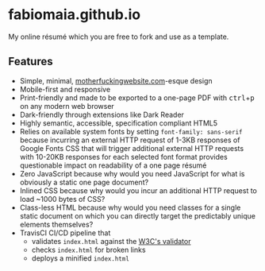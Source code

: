 # fabiomaia.github.io

My online résumé which you are free to fork and use as a template.

## Features

- Simple, minimal, [motherfuckingwebsite.com](https://motherfuckingwebsite.com/)-esque design
- Mobile-first and responsive
- Print-friendly and made to be exported to a one-page PDF with <kbd>ctrl</kbd>+<kbd>p</kbd> on any modern web browser
- Dark-friendly through extensions like Dark Reader
- Highly semantic, accessible, specification compliant HTML5
- Relies on available system fonts by setting `font-family: sans-serif` because incurring an external HTTP request of 1-3KB responses of Google Fonts CSS that will trigger additional external HTTP requests with 10-20KB responses for each selected font format provides questionable impact on readability of a one page résumé
- Zero JavaScript because why would you need JavaScript for what is obviously a static one page document?
- Inlined CSS because why would you incur an additional HTTP request to load ~1000 bytes of CSS?
- Class-less HTML because why would you need classes for a single static document on which you can directly target the predictably unique elements themselves?
- TravisCI CI/CD pipeline that
  - validates `index.html` against the [W3C's validator](https://github.com/validator/validator)
  - checks `index.html` for broken links
  - deploys a minified `index.html`

